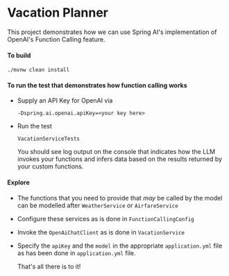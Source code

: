 Vacation Planner
===

This project demonstrates how we can use
Spring AI's implementation of OpenAI's Function
Calling feature.

#### To build

```agsl
./mvnw clean install
```


#### To run the test that demonstrates how function calling works

- Supply an API Key for OpenAI via
   ```
  -Dspring.ai.openai.apiKey=<your key here>
   ```
- Run the test
  ```agsl
  VacationServiceTests
  ```
  You should see log output on the console that indicates how the LLM invokes your functions and infers data based on the results 
  returned by your custom functions.
#### Explore
- The functions that you need to provide that _may_ be called by 
  the model can be modelled after <code>WeatherService</code> or <code>AirfareService</code>
- Configure these services as is done in <code>FunctionCallingConfig</code>
- Invoke the <code>OpenAiChatClient</code> as is done in <code>VacationService</code>
- Specify the <code>apiKey</code> and the <code>model</code> in the appropriate <code>application.yml</code> file as 
  has been done in <code>application.yml</code> file.

  That's all there is to it!